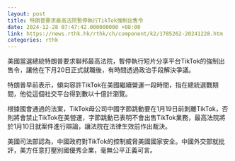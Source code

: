 ```yaml
---
layout: post
title: 特朗普要求最高法院暫停執行TikTok強制出售令
date: 2024-12-28 07:47:42.000000000 +08:00
link: https://news.rthk.hk/rthk/ch/component/k2/1785262-20241228.htm
categories: rthk
---
```


美國當選總統特朗普要求聯邦最高法院，暫停執行短片分享平台TikTok的強制出售令，讓他在下月20日正式就職後，有時間透過政治手段解決爭議。

特朗普早前表示，傾向容許TikTok在美國繼續營運一段時間，指在總統選戰期間，他從這個社交平台得到數以十億計瀏覽。

根據國會通過的法案，TikTok母公司中國字節跳動要在1月19日前剝離TikTok，否則將會禁止TikTok在美營運，字節跳動已表明不會出售TikTok業務，最高法院將於1月10日就案件進行辯論，讓法院在法律生效前作出裁決。

美國司法部認為，中國政府對TikTok的控制威脅美國國家安全。中國外交部就批評，美方任意打壓別國優秀企業，毫無公平正義可言。
